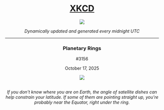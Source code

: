 
<h1 align="center"><a href="https://xkcd.com">XKCD</a></h1>
<div align="center">
    <img src="https://img.shields.io/github/last-commit/ShashashankThakur/XKCD?label=last%20updated" />
</div>

<p align="center"><i>Dynamically updated and generated every midnight UTC</i></p>
<hr>
<div align="center">
    <h3><strong>Planetary Rings</strong></h3>
    <p>#3156</p>
    <p>October 17, 2025</p>
    <img src="https://imgs.xkcd.com/comics/planetary_rings.png">
    <br></br>
    <p><i>If you don't know where you are on Earth, the angle of satellite dishes can help constrain your latitude. If some of them are pointing straight up, you're probably near the Equator, right under the ring.</i></p>
</div>
